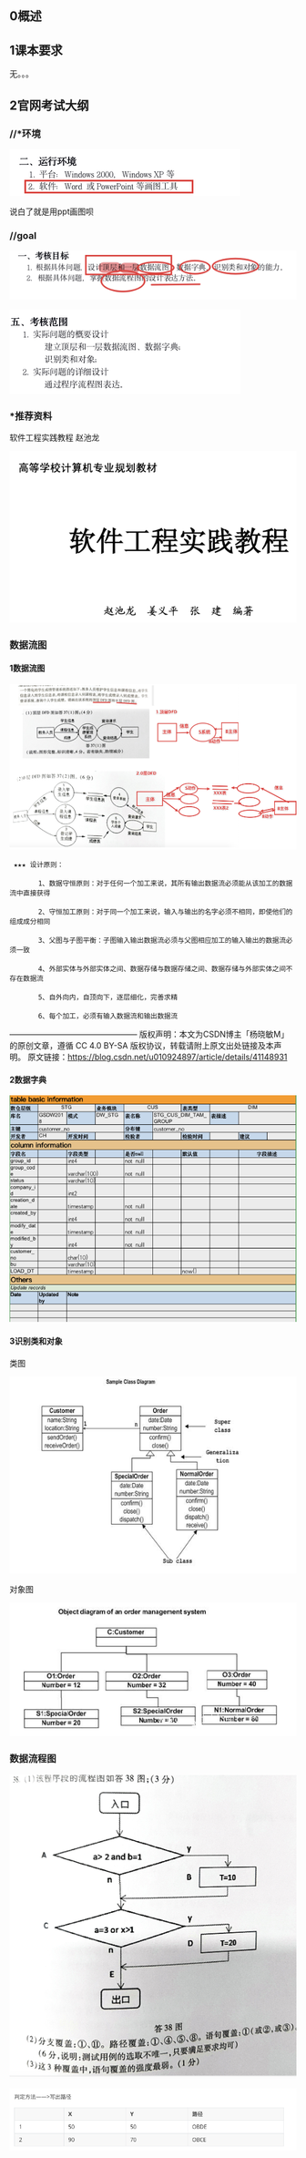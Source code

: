 ## 0概述





## 1课本要求

无。。。







## 2官网考试大纲



### //*环境

![image-20191108190648699](assets/image-20191108190648699.png)



说白了就是用ppt画图呗



### //goal

![image-20191101143525033](assets/image-20191101143525033.png)

![image-20191101143533644](assets/image-20191101143533644.png)



### *推荐资料

软件工程实践教程  赵池龙

![image-20191108191007426](assets/image-20191108191007426.png)



### 数据流图

#### 1数据流图

![image-20191101200326045](assets/image-20191101200326045.png)



     ★★★ 设计原则：
    
           1、数据守恒原则：对于任何一个加工来说，其所有输出数据流必须能从该加工的数据流中直接获得
    
           2、守恒加工原则：对于同一个加工来说，输入与输出的名字必须不相同，即使他们的组成成分相同
    
           3、父图与子图平衡：子图输入输出数据流必须与父图相应加工的输入输出的数据流必须一致
    
           4、外部实体与外部实体之间、数据存储与数据存储之间、数据存储与外部实体之间不存在数据流
    
           5、自外向内，自顶向下，逐层细化，完善求精
    
           6、每个加工，必须有输入数据流和输出数据流

————————————————
版权声明：本文为CSDN博主「杨晓敏M」的原创文章，遵循 CC 4.0 BY-SA 版权协议，转载请附上原文出处链接及本声明。
原文链接：https://blog.csdn.net/u010924897/article/details/41148931



#### 2数据字典

![image-20191101200502895](assets/image-20191101200502895.png)

















#### 3识别类和对象

类图

![image-20191101202244985](assets/image-20191101202244985.png)

对象图

![image-20191101202330355](assets/image-20191101202330355.png)







### 数据流程图

![image-20191101210429533](assets/image-20191101210429533.png)

![image-20191101210457874](assets/image-20191101210457874.png)